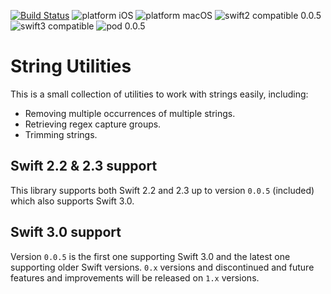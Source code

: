 [![Build Status](https://www.bitrise.io/app/d46e720d40bb06a2.svg?token=1ixdj23dbZJgJ3rjHcqkSg&branch=swift-2)](https://www.bitrise.io/app/d46e720d40bb06a2) ![platform iOS](https://img.shields.io/badge/platform-iOS-blue.svg) ![platform macOS](https://img.shields.io/badge/platform-macOS-blue.svg) ![swift2 compatible 0.0.5](https://img.shields.io/badge/swift2-0.0.5-brightgreen.svg) ![swift3 compatible](https://img.shields.io/badge/swift3-compatible-brightgreen.svg) ![pod 0.0.5](https://img.shields.io/badge/pod-0.0.5-blue.svg)

# String Utilities

This is a small collection of utilities to work with strings easily, including:

- Removing multiple occurrences of multiple strings.
- Retrieving regex capture groups.
- Trimming strings.

## Swift 2.2 & 2.3 support

This library supports both Swift 2.2 and 2.3 up to version `0.0.5` (included) which also supports Swift 3.0.

## Swift 3.0 support

Version `0.0.5` is the first one supporting Swift 3.0 and the latest one supporting older Swift versions. `0.x` versions and discontinued and future features and improvements will be released on `1.x` versions.
